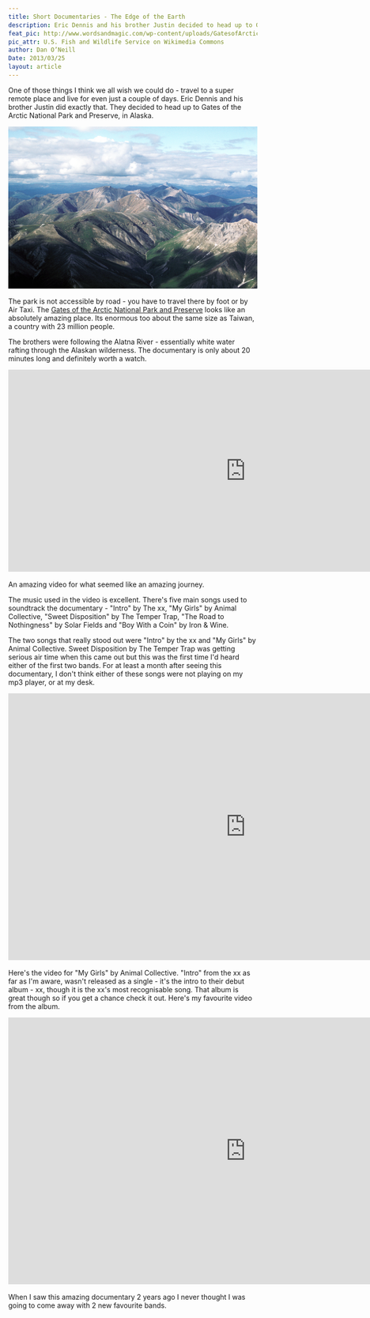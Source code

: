 ```yaml
---
title: Short Documentaries - The Edge of the Earth
description: Eric Dennis and his brother Justin decided to head up to Gates of the Arctic National Park and Preserve, in Alaska
feat_pic: http://www.wordsandmagic.com/wp-content/uploads/GatesofArctic.jpg
pic_attr: U.S. Fish and Wildlife Service on Wikimedia Commons
author: Dan O’Neill
Date: 2013/03/25
layout: article
---
```


One of those things I think we all wish we could do - travel to a super remote place and live for even just a couple of days. Eric Dennis and his brother Justin did exactly that. They decided to head up to Gates of the Arctic National Park and Preserve, in Alaska. 

![Gates of the Arctic Mational Park](/wp-content/uploads/GatesofArctic.jpg)

The park is not accessible by road - you have to travel there by foot or by Air Taxi. The [Gates of the Arctic National Park and Preserve](http://en.wikipedia.org/wiki/Gates_of_the_Arctic_National_Park_and_Preserve) looks like an absolutely amazing place. Its enormous too about the same size as Taiwan, a country with 23 million people. 

The brothers were following the Alatna River - essentially white water rafting through the Alaskan wilderness. The documentary is only about 20 minutes long and definitely worth a watch.  

<iframe src="https://player.vimeo.com/video/19731783" height="409" width="960" allowfullscreen="" frameborder="0"></iframe>

An amazing video for what seemed like an amazing journey. 

The music used in the video is excellent. There's five main songs used to soundtrack the documentary - "Intro" by The xx, "My Girls" by Animal Collective, "Sweet Disposition" by The Temper Trap, "The Road to Nothingness" by Solar Fields and "Boy With a Coin" by Iron & Wine. 

The two songs that really stood out were "Intro" by the xx and "My Girls" by Animal Collective. Sweet Disposition by The Temper Trap was getting serious air time when this came out but this was the first time I'd heard either of the first two bands. For at least a month after seeing this documentary, I don't think either of these songs were not playing on my mp3 player, or at my desk.

<iframe src="https://www.youtube.com/embed/zol2MJf6XNE" height="540" width="960" allowfullscreen="" frameborder="0"></iframe>

Here's the video for "My Girls" by Animal Collective. "Intro" from the xx as far as I'm aware, wasn't released as a single - it's the intro to their debut album - xx, though it is the xx's most recognisable song. That album is great though so if you get a chance check it out. Here's my favourite video from the album. 

<iframe src="https://www.youtube.com/embed/PElhV8z7I60" height="540" width="960" allowfullscreen="" frameborder="0"></iframe>

When I saw this amazing documentary 2 years ago I never thought I was going to come away with 2 new favourite bands.
